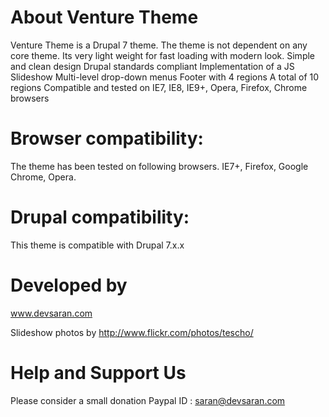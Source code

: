 About Venture Theme
====================
Venture Theme is a Drupal 7 theme. The theme is not dependent on any
core theme. Its very light weight for fast loading with modern look.
  Simple and clean design
  Drupal standards compliant
  Implementation of a JS Slideshow
  Multi-level drop-down menus
  Footer with 4 regions
  A total of 10 regions
  Compatible and tested on IE7, IE8, IE9+, Opera, Firefox, Chrome browsers

Browser compatibility:
=====================
The theme has been tested on following browsers. IE7+, Firefox, Google Chrome, Opera.

Drupal compatibility:
=====================
This theme is compatible with Drupal 7.x.x

Developed by
============
www.devsaran.com

Slideshow photos by http://www.flickr.com/photos/tescho/

Help and Support Us
=====================
Please consider a small donation
Paypal ID : saran@devsaran.com
